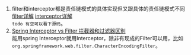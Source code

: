 1. filter和interceptor都是责任链模式的具体实现但又跟具体的责任链模式不同[filter详解](http://blogzhoubo.iteye.com/blog/1738358)  [interceptor详解](http://elim.iteye.com/blog/1750680)  
`todo 有空可以看下源码`。  
2. [Spring Interceptor vs Filter 拦截器和过滤器区别 ](http://einverne.github.io/post/2017/08/spring-interceptor-vs-filter.html#filter-%E4%BD%BF%E7%94%A8)  
能用spring Interceptor就用Interceptor，除非有现成的Filter可以用，比如`org.springframework.web.filter.CharacterEncodingFilter`。
